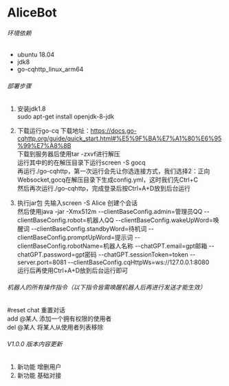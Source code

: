 AliceBot
===========================

###### 环境依赖
* ubuntu 18.04
* jdk8
* go-cqhttp_linux_arm64

###### 部署步骤
1. 安装jdk1.8<br>
     sudo apt-get install openjdk-8-jdk
     
2. 下载运行go-cq
      下载地址：https://docs.go-cqhttp.org/guide/quick_start.html#%E5%9F%BA%E7%A1%80%E6%95%99%E7%A8%8B<br>
      下载到服务器后使用tar -zxvf进行解压<br>
      运行其中的的在解压目录下运行screen -S gocq<br>
      再运行./go-cqhttp，第一次运行会先让你选连接方式，我们选择2：正向Websocket,gocq在解压目录下生成config.yml，这时我们先Ctrl+C<br>
      然后再次运行./go-cqhttp，完成登录后按Ctrl+A+D放到后台运行<br>
2. 执行jar包
     先输入screen -S Alice 创建个会话<br>
     然后使用java -jar -Xmx512m --clientBaseConfig.admin=管理员QQ --clientBaseConfig.robot=机器人QQ --clientBaseConfig.wakeUpWord=唤醒词 --clientBaseConfig.standbyWord=待机词 --clientBaseConfig.promptUpWord=提示词 --clientBaseConfig.robotName=机器人名称 --chatGPT.email=gpt邮箱 --chatGPT.password=gpt密码 --chatGPT.sessionToken=token --server.port=8081 --clientBaseConfig.cqHttpWs=ws://127.0.0.1:8080<br>
     运行后再使用Ctrl+A+D放到后台运行即可

###### 机器人的所有操作指令（以下指令皆需唤醒机器人后再进行发送才能生效）<br>
#reset chat 重置对话<br>
add @某人 添加一个拥有权限的使用者<br>
del @某人 将某人从使用者列表移除<br>

###### V1.0.0 版本内容更新
1. 新功能     增删用户
2. 新功能     基础对接
